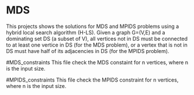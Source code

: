 # MDS
This projects shows the solutions for MDS and MPIDS problems using a hybrid local search algorithm (H-LS). Given a graph G=(V,E) and a dominating set DS (a subset of V), all vertices not in DS must be connected to at least one vertice in DS (for the MDS problem), or a vertex that is not in DS must have half of its adjacencies in DS (for the MPIDS problem). 

#MDS_constraints
This file check the MDS constaint for n vertices, where n is the input size. 


#MPIDS_constraints
This file check the MPIDS constraint for n vertices, where n is the input size. 
